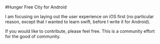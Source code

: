 #Hunger Free City for Android

I am focusing on laying out the user experience on iOS first (no particular reason, except that I wanted to learn swift, before I write it for Android).

If you would like to contribute, please feel free. This is a community effort for the good of community.